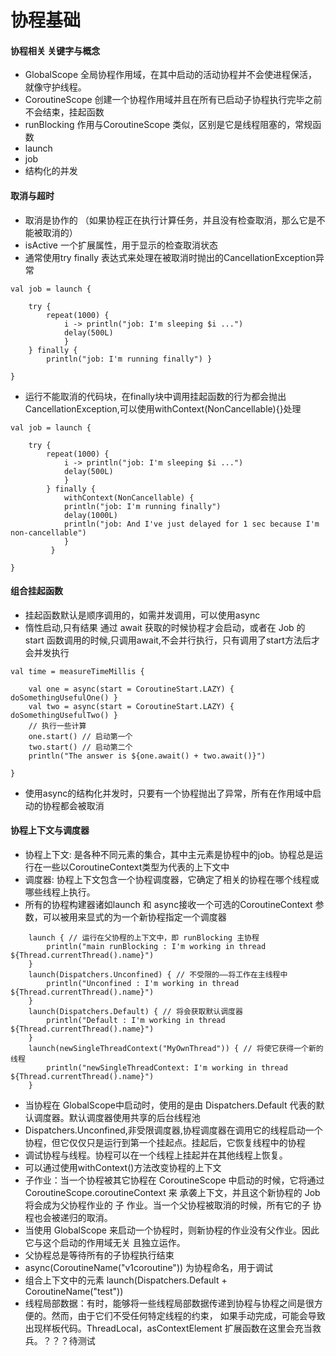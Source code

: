 # 协程基础
#### 协程相关 关键字与概念
- GlobalScope 全局协程作用域，在其中启动的活动协程并不会使进程保活，就像守护线程。
- CoroutineScope 创建一个协程作用域并且在所有已启动子协程执行完毕之前不会结束，挂起函数
- runBlocking 作用与CoroutineScope 类似，区别是它是线程阻塞的，常规函数
- launch
- job
- 结构化的并发
#### 取消与超时
- 取消是协作的 （如果协程正在执行计算任务，并且没有检查取消，那么它是不能被取消的）
- isActive 一个扩展属性，用于显示的检查取消状态
- 通常使用try finally 表达式来处理在被取消时抛出的CancellationException异常
    
```
val job = launch {

	try { 
		repeat(1000) { 
			i -> println("job: I'm sleeping $i ...") 
			delay(500L) 
			} 
	} finally { 
		println("job: I'm running finally") }

}
```
    
- 运行不能取消的代码块，在finally块中调用挂起函数的行为都会抛出CancellationException,可以使用withContext(NonCancellable){}处理

```
val job = launch {

	try { 
		repeat(1000) { 
			i -> println("job: I'm sleeping $i ...") 
			delay(500L) 
			}
	    } finally {
	    	withContext(NonCancellable) { 
			println("job: I'm running finally") 
			delay(1000L) 
			println("job: And I've just delayed for 1 sec because I'm non-cancellable")
			}
	     }

}
```
    
#### 组合挂起函数
- 挂起函数默认是顺序调用的，如需并发调用，可以使用async
- 惰性启动,只有结果 通过 await 获取的时候协程才会启动，或者在 Job 的 start 函数调⽤的时候,只调用await,不会并行执行，只有调用了start方法后才会并发执行

```
val time = measureTimeMillis {

	val one = async(start = CoroutineStart.LAZY) { doSomethingUsefulOne() }
	val two = async(start = CoroutineStart.LAZY) { doSomethingUsefulTwo() }
	// 执⾏⼀些计算 
	one.start() // 启动第⼀个 
	two.start() // 启动第⼆个 
	println("The answer is ${one.await() + two.await()}")

}
```
    
- 使用async的结构化并发时，只要有一个协程抛出了异常，所有在作用域中启动的协程都会被取消
#### 协程上下文与调度器
- 协程上下文: 是各种不同元素的集合，其中主元素是协程中的job。协程总是运行在一些以CoroutineContext类型为代表的上下文中
- 调度器: 协程上下文包含一个协程调度器，它确定了相关的协程在哪个线程或哪些线程上执行。
- 所有的协程构建器诸如launch 和 async接收一个可选的CoroutineContext 参数，可以被用来显式的为一个新协程指定一个调度器
    
```
	launch { // 运⾏在⽗协程的上下⽂中，即 runBlocking 主协程 
		println("main runBlocking : I'm working in thread ${Thread.currentThread().name}") 
	} 
	launch(Dispatchers.Unconfined) { // 不受限的——将⼯作在主线程中
		println("Unconfined : I'm working in thread ${Thread.currentThread().name}")
	} 
	launch(Dispatchers.Default) { // 将会获取默认调度器
		println("Default : I'm working in thread ${Thread.currentThread().name}")
	} 
	launch(newSingleThreadContext("MyOwnThread")) { // 将使它获得⼀个新的线程
		println("newSingleThreadContext: I'm working in thread ${Thread.currentThread().name}") 
	}
```
    
- 当协程在 GlobalScope中启动时，使用的是由 Dispatchers.Default 代表的默认调度器。默认调度器使用共享的后台线程池
- Dispatchers.Unconfined,非受限调度器,协程调度器在调用它的线程启动一个协程，但它仅仅只是运行到第一个挂起点。挂起后，它恢复线程中的协程
- 调试协程与线程。协程可以在一个线程上挂起并在其他线程上恢复。
- 可以通过使用withContext()方法改变协程的上下文
- 子作业：当⼀个协程被其它协程在 CoroutineScope 中启动的时候，它将通过 CoroutineScope.coroutineContext 来 承袭上下⽂，并且这个新协程的 Job 将会成为⽗协程作业的 ⼦ 作业。当⼀个⽗协程被取消的时候，所有它的⼦ 协程也会被递归的取消。
- 当使⽤ GlobalScope 来启动⼀个协程时，则新协程的作业没有⽗作业。因此它与这个启动的作⽤域⽆关 且独⽴运作。
- 父协程总是等待所有的子协程执行结束
- async(CoroutineName("v1coroutine")) 为协程命名，用于调试
- 组合上下⽂中的元素 launch(Dispatchers.Default + CoroutineName("test"))
- 线程局部数据：有时，能够将⼀些线程局部数据传递到协程与协程之间是很⽅便的。然⽽，由于它们不受任何特定线程的约束， 如果⼿动完成，可能会导致出现样板代码。ThreadLocal，asContextElement 扩展函数在这⾥会充当救兵。？？？待测试

